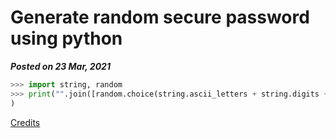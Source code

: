 # Generate random secure password using python
**_Posted on 23 Mar, 2021_** 

```python
>>> import string, random
>>> print("".join([random.choice(string.ascii_letters + string.digits + string.punctuation) for _ in range(random.randint(12,15))])
)
```

[Credits](https://twitter.com/AkopKesheshyan/status/1371050204762411008?s=20)
